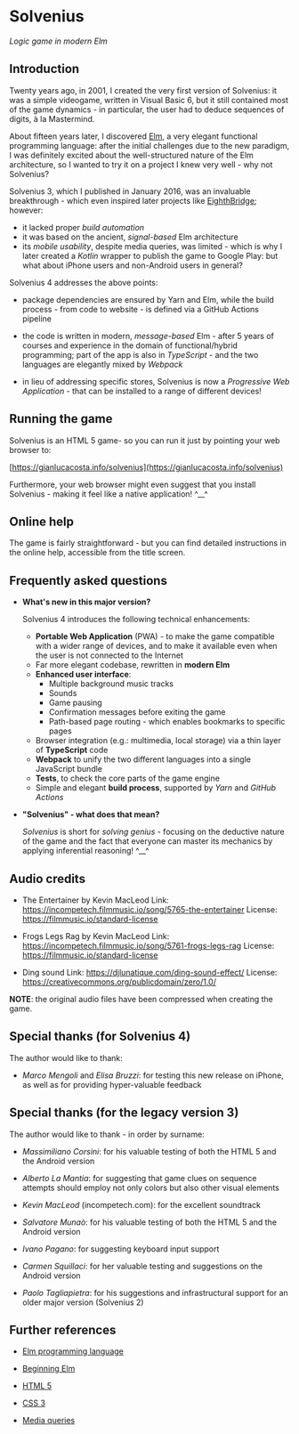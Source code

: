 # Solvenius

_Logic game in modern Elm_

## Introduction

Twenty years ago, in 2001, I created the very first version of Solvenius: it was a simple videogame, written in Visual Basic 6, but it still contained most of the game dynamics - in particular, the user had to deduce sequences of digits, à la Mastermind.

About fifteen years later, I discovered [Elm](https://elm-lang.org/), a very elegant functional programming language: after the initial challenges due to the new paradigm, I was definitely excited about the well-structured nature of the Elm architecture, so I wanted to try it on a project I knew very well - why not Solvenius?

Solvenius 3, which I published in January 2016, was an invaluable breakthrough - which even inspired later projects like [EighthBridge](https://github.com/giancosta86/EighthBridge); however:

- it lacked proper _build automation_
- it was based on the ancient, _signal-based_ Elm architecture
- its _mobile usability_, despite media queries, was limited - which is why I later created a _Kotlin_ wrapper to publish the game to Google Play: but what about iPhone users and non-Android users in general?

Solvenius 4 addresses the above points:

- package dependencies are ensured by Yarn and Elm, while the build process - from code to website - is defined via a GitHub Actions pipeline

- the code is written in modern, _message-based_ Elm - after 5 years of courses and experience in the domain of functional/hybrid programming; part of the app is also in _TypeScript_ - and the two languages are elegantly mixed by _Webpack_

- in lieu of addressing specific stores, Solvenius is now a _Progressive Web Application_ - that can be installed to a range of different devices!

## Running the game

Solvenius is an HTML 5 game- so you can run it just by pointing your web browser to:

[https://gianlucacosta.info/solvenius](https://gianlucacosta.info/solvenius)

Furthermore, your web browser might even suggest that you install Solvenius - making it feel like a native application! ^\_\_^

## Online help

The game is fairly straightforward - but you can find detailed instructions in the online help, accessible from the title screen.

## Frequently asked questions

- **What's new in this major version?**

  Solvenius 4 introduces the following technical enhancements:

  - **Portable Web Application** (PWA) - to make the game compatible with a wider range of devices, and to make it available even when the user is not connected to the Internet
  - Far more elegant codebase, rewritten in **modern Elm**
  - **Enhanced user interface**:
    - Multiple background music tracks
    - Sounds
    - Game pausing
    - Confirmation messages before exiting the game
    - Path-based page routing - which enables bookmarks to specific pages
  - Browser integration (e.g.: multimedia, local storage) via a thin layer of **TypeScript** code
  - **Webpack** to unify the two different languages into a single JavaScript bundle
  - **Tests**, to check the core parts of the game engine
  - Simple and elegant **build process**, supported by _Yarn_ and _GitHub Actions_

- **"Solvenius" - what does that mean?**

  _Solvenius_ is short for _solving genius_ - focusing on the deductive nature of the game and the fact that everyone can master its mechanics by applying inferential reasoning! ^\_\_^

## Audio credits

- The Entertainer by Kevin MacLeod
  Link: https://incompetech.filmmusic.io/song/5765-the-entertainer
  License: https://filmmusic.io/standard-license

- Frogs Legs Rag by Kevin MacLeod
  Link: https://incompetech.filmmusic.io/song/5761-frogs-legs-rag
  License: https://filmmusic.io/standard-license

- Ding sound
  Link: https://djlunatique.com/ding-sound-effect/
  License: https://creativecommons.org/publicdomain/zero/1.0/

**NOTE**: the original audio files have been compressed when creating the game.

## Special thanks (for Solvenius 4)

The author would like to thank:

- _Marco Mengoli_ and _Elisa Bruzzi_: for testing this new release on iPhone, as well as for providing hyper-valuable feedback

## Special thanks (for the legacy version 3)

The author would like to thank - in order by surname:

- _Massimiliano Corsini_: for his valuable testing of both the HTML 5 and the Android version

- _Alberto La Mantia_: for suggesting that game clues on sequence attempts should employ not only colors but also other visual elements

- _Kevin MacLeod_ (incompetech.com): for the excellent soundtrack

- _Salvatore Munaò_: for his valuable testing of both the HTML 5 and the Android version

- _Ivano Pagano_: for suggesting keyboard input support

- _Carmen Squillaci_: for her valuable testing and suggestions on the Android version

- _Paolo Tagliapietra_: for his suggestions and infrastructural support for an older major version (Solvenius 2)

## Further references

- [Elm programming language](http://elm-lang.org/)

- [Beginning Elm](https://elmprogramming.com/)

- [HTML 5](https://www.w3.org/TR/html5/)

- [CSS 3](http://www.css3.info/)

- [Media queries](https://developer.mozilla.org/en-US/docs/Web/CSS/Media_Queries)
